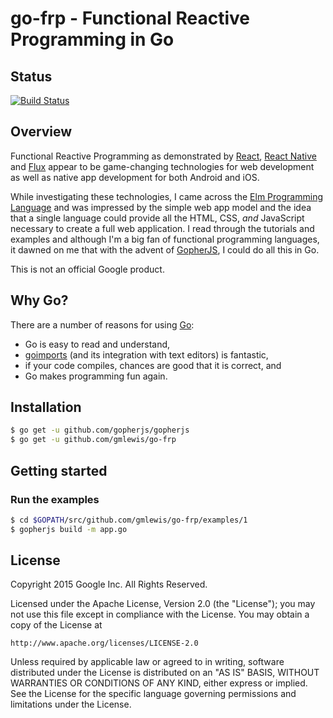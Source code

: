 # go-frp - Functional Reactive Programming in Go

## Status
[![Build Status](https://travis-ci.org/gmlewis/go-frp.png)](https://travis-ci.org/gmlewis/go-frp)

## Overview

Functional Reactive Programming as demonstrated by [React][react],
[React Native][react-native] and [Flux][flux] appear to be game-changing
technologies for web development as well as native app development for both
Android and iOS.

[react]: http://facebook.github.io/react
[react-native]: http://facebook.github.io/react-native
[flux]: http://facebook.github.io/flux

While investigating these technologies, I came across the
[Elm Programming Language][elm] and was impressed by the simple web app model
and the idea that a single language could provide all the HTML, CSS, *and*
JavaScript necessary to create a full web application. I read through the
tutorials and examples and although I'm a big fan of functional programming
languages, it dawned on me that with the advent of [GopherJS][gopherjs], I could
do all this in Go.

[elm]: http://elm-lang.org/
[gopherjs]: https://github.com/gopherjs/gopherjs

This is not an official Google product.

## Why Go?

There are a number of reasons for using [Go][]:

* Go is easy to read and understand,
* [goimports][] (and its integration with text editors) is fantastic,
* if your code compiles, chances are good that it is correct, and
* Go makes programming fun again.

[Go]: http://www.golang.org/
[gofmt]: https://golang.org/cmd/gofmt
[goimports]: https://godoc.org/golang.org/x/tools/cmd/goimports

## Installation

```bash
$ go get -u github.com/gopherjs/gopherjs
$ go get -u github.com/gmlewis/go-frp
```

## Getting started

### Run the examples

```bash
$ cd $GOPATH/src/github.com/gmlewis/go-frp/examples/1
$ gopherjs build -m app.go
```

## License

Copyright 2015 Google Inc. All Rights Reserved.

Licensed under the Apache License, Version 2.0 (the "License");
you may not use this file except in compliance with the License.
You may obtain a copy of the License at

    http://www.apache.org/licenses/LICENSE-2.0

Unless required by applicable law or agreed to in writing, software
distributed under the License is distributed on an "AS IS" BASIS,
WITHOUT WARRANTIES OR CONDITIONS OF ANY KIND, either express or implied.
See the License for the specific language governing permissions and
limitations under the License.
